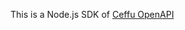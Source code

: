This is a Node.js SDK of [Ceffu OpenAPI](https://apidoc.ceffu.io/apidoc/shared-c9ece2c6-3ab4-4667-bb7d-c527fb3dbf78/doc-338167)
